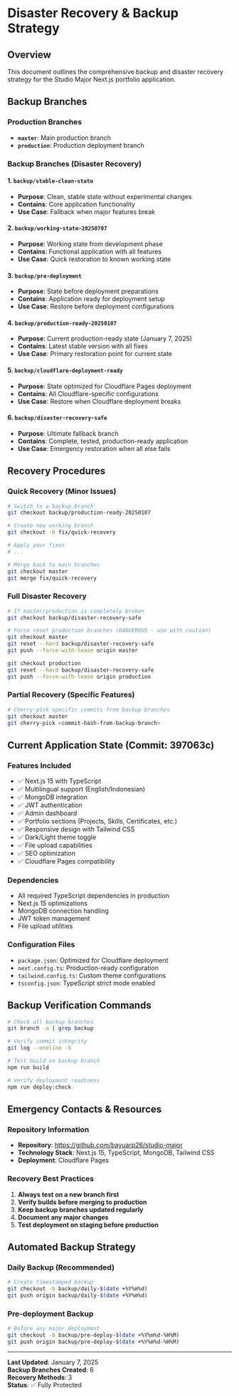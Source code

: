 # Disaster Recovery & Backup Strategy

## Overview
This document outlines the comprehensive backup and disaster recovery strategy for the Studio Major Next.js portfolio application.

## Backup Branches

### Production Branches
- **`master`**: Main production branch
- **`production`**: Production deployment branch

### Backup Branches (Disaster Recovery)

#### 1. `backup/stable-clean-state`
- **Purpose**: Clean, stable state without experimental changes
- **Contains**: Core application functionality
- **Use Case**: Fallback when major features break

#### 2. `backup/working-state-20250707`
- **Purpose**: Working state from development phase
- **Contains**: Functional application with all features
- **Use Case**: Quick restoration to known working state

#### 3. `backup/pre-deployment`
- **Purpose**: State before deployment preparations
- **Contains**: Application ready for deployment setup
- **Use Case**: Restore before deployment configurations

#### 4. `backup/production-ready-20250107`
- **Purpose**: Current production-ready state (January 7, 2025)
- **Contains**: Latest stable version with all fixes
- **Use Case**: Primary restoration point for current state

#### 5. `backup/cloudflare-deployment-ready`
- **Purpose**: State optimized for Cloudflare Pages deployment
- **Contains**: All Cloudflare-specific configurations
- **Use Case**: Restore when Cloudflare deployment breaks

#### 6. `backup/disaster-recovery-safe`
- **Purpose**: Ultimate fallback branch
- **Contains**: Complete, tested, production-ready application
- **Use Case**: Emergency restoration when all else fails

## Recovery Procedures

### Quick Recovery (Minor Issues)
```bash
# Switch to a backup branch
git checkout backup/production-ready-20250107

# Create new working branch
git checkout -b fix/quick-recovery

# Apply your fixes
# ...

# Merge back to main branches
git checkout master
git merge fix/quick-recovery
```

### Full Disaster Recovery
```bash
# If master/production is completely broken
git checkout backup/disaster-recovery-safe

# Force reset production branches (DANGEROUS - use with caution)
git checkout master
git reset --hard backup/disaster-recovery-safe
git push --force-with-lease origin master

git checkout production
git reset --hard backup/disaster-recovery-safe
git push --force-with-lease origin production
```

### Partial Recovery (Specific Features)
```bash
# Cherry-pick specific commits from backup branches
git checkout master
git cherry-pick <commit-hash-from-backup-branch>
```

## Current Application State (Commit: 397063c)

### Features Included
- ✅ Next.js 15 with TypeScript
- ✅ Multilingual support (English/Indonesian)
- ✅ MongoDB integration
- ✅ JWT authentication
- ✅ Admin dashboard
- ✅ Portfolio sections (Projects, Skills, Certificates, etc.)
- ✅ Responsive design with Tailwind CSS
- ✅ Dark/Light theme toggle
- ✅ File upload capabilities
- ✅ SEO optimization
- ✅ Cloudflare Pages compatibility

### Dependencies
- All required TypeScript dependencies in production
- Next.js 15 optimizations
- MongoDB connection handling
- JWT token management
- File upload utilities

### Configuration Files
- `package.json`: Optimized for Cloudflare deployment
- `next.config.ts`: Production-ready configuration
- `tailwind.config.ts`: Custom theme configurations
- `tsconfig.json`: TypeScript strict mode enabled

## Backup Verification Commands

```bash
# Check all backup branches
git branch -a | grep backup

# Verify commit integrity
git log --oneline -5

# Test build on backup branch
npm run build

# Verify deployment readiness
npm run deploy:check
```

## Emergency Contacts & Resources

### Repository Information
- **Repository**: https://github.com/bayuarp26/studio-major
- **Technology Stack**: Next.js 15, TypeScript, MongoDB, Tailwind CSS
- **Deployment**: Cloudflare Pages

### Recovery Best Practices
1. **Always test on a new branch first**
2. **Verify builds before merging to production**
3. **Keep backup branches updated regularly**
4. **Document any major changes**
5. **Test deployment on staging before production**

## Automated Backup Strategy

### Daily Backup (Recommended)
```bash
# Create timestamped backup
git checkout -b backup/daily-$(date +%Y%m%d)
git push origin backup/daily-$(date +%Y%m%d)
```

### Pre-deployment Backup
```bash
# Before any major deployment
git checkout -b backup/pre-deploy-$(date +%Y%m%d-%H%M)
git push origin backup/pre-deploy-$(date +%Y%m%d-%H%M)
```

---

**Last Updated**: January 7, 2025  
**Backup Branches Created**: 6  
**Recovery Methods**: 3  
**Status**: ✅ Fully Protected
